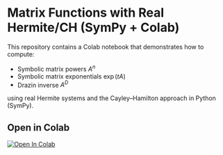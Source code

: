 # Matrix Functions with Real Hermite/CH (SymPy + Colab)

This repository contains a Colab notebook that demonstrates how to compute:

- Symbolic matrix powers $A^n$
- Symbolic matrix exponentials $\exp(tA)$
- Drazin inverse $A^D$

using real Hermite systems and the Cayley–Hamilton approach in Python (SymPy).

## Open in Colab

[![Open In Colab](https://colab.research.google.com/assets/colab-badge.svg)](https://colab.research.google.com/github/nikoshalidias/matrix-functions-hermite-ch/blob/main/matrix_functions.ipynb)
